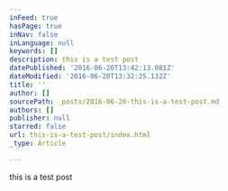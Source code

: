 ```yaml
---
inFeed: true
hasPage: true
inNav: false
inLanguage: null
keywords: []
description: this is a test post
datePublished: '2016-06-20T13:42:13.081Z'
dateModified: '2016-06-20T13:32:25.132Z'
title: ''
author: []
sourcePath: _posts/2016-06-20-this-is-a-test-post.md
authors: []
publisher: null
starred: false
url: this-is-a-test-post/index.html
_type: Article

---
```

this is a test post